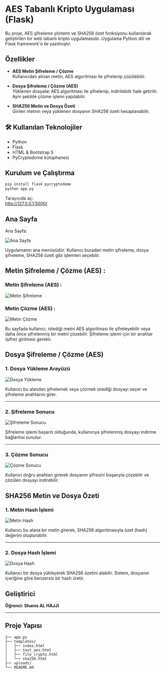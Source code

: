 #  AES Tabanlı Kripto Uygulaması (Flask)

Bu proje, AES şifreleme yöntemi ve SHA256 özet fonksiyonu kullanılarak geliştirilen bir web tabanlı kripto uygulamasıdır. Uygulama Python dili ve Flask framework'ü ile yazılmıştır.

##  Özellikler

-  **AES Metin Şifreleme / Çözme**  
  Kullanıcıdan alınan metin, AES algoritması ile şifrelenip çözülebilir.

-  **Dosya Şifreleme / Çözme (AES)**  
  Yüklenen dosyalar AES algoritması ile şifrelenip, indirilebilir hale getirilir. Aynı şekilde çözme işlemi yapılabilir.

-  **SHA256 Metin ve Dosya Özeti**  
  Girilen metnin veya yüklenen dosyanın SHA256 özeti hesaplanabilir.

## 🛠 Kullanılan Teknolojiler

- Python
- Flask
- HTML & Bootstrap 5
- PyCryptodome kütüphanesi

##  Kurulum ve Çalıştırma

```bash
pip install flask pycryptodome
python app.py
```

Tarayıcıda aç:  
http://127.0.0.1:5000/

##  Ana Sayfa

Ana Sayfa:

![Ana Sayfa](screenshots/anasayfa.png)

Uygulamanın ana menüsüdür. Kullanıcı buradan metin şifreleme, dosya şifreleme, SHA256 özeti gibi işlemleri seçebilir.

## Metin Şifreleme / Çözme (AES) :

### Metin Şifreleme (AES) :
![Metin Şifreleme](screenshots/metinSifreleme.png)

### Metin Çözme (AES) :

![Metin Çözme](screenshots/metinCozme.png)

Bu sayfada kullanıcı, istediği metni AES algoritması ile şifreleyebilir veya daha önce şifrelenmiş bir metni çözebilir. Şifreleme işlemi için bir anahtar (şifre) girilmesi gerekir.

##  Dosya Şifreleme / Çözme (AES)

###  1. Dosya Yükleme Arayüzü

![Dosya Yükleme](screenshots/dosyaDown.png)

Kullanıcı bu alandan şifrelemek veya çözmek istediği dosyayı seçer ve şifreleme anahtarını girer.

---

###  2. Şifreleme Sonucu

![Şifreleme Sonucu](screenshots/dosyaSifreleme.png)

Şifreleme işlemi başarılı olduğunda, kullanıcıya şifrelenmiş dosyayı indirme bağlantısı sunulur.

---

###  3. Çözme Sonucu

![Çözme Sonucu](screenshots/dosyaCozme.png)

Kullanıcı doğru anahtarı girerek dosyanın şifresini başarıyla çözebilir ve çözülen dosyayı indirebilir.

##  SHA256 Metin ve Dosya Özeti

###  1. Metin Hash İşlemi

![Metin Hash](screenshots/metinHash.png)

Kullanıcı bu alana bir metin girerek, SHA256 algoritmasıyla özet (hash) değerini oluşturabilir.

---

###  2. Dosya Hash İşlemi

![Dosya Hash](screenshots/dosyaHash.png)

Kullanıcı bir dosya yükleyerek SHA256 özetini alabilir. Sistem, dosyanın içeriğine göre benzersiz bir hash üretir.



##  Geliştirici

**Öğrenci: Shams AL HAJJI**  


---

##  Proje Yapısı

```
├── app.py
├── templates/
│   ├── index.html
│   ├── text_aes.html
│   ├── file_crypto.html
│   └── sha256.html
├── uploads/
└── README.md
```
